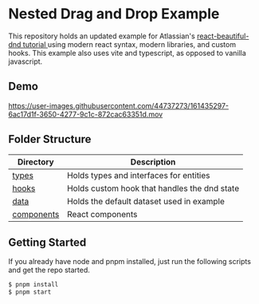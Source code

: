 # Nested Drag and Drop Example

This repository holds an updated example for Atlassian's [ react-beautiful-dnd tutorial ](https://egghead.io/courses/beautiful-and-accessible-drag-and-drop-with-react-beautiful-dnd)
using modern react syntax, modern libraries, and custom hooks. This example also uses vite and typescript, as 
opposed to vanilla javascript.

## Demo 

https://user-images.githubusercontent.com/44737273/161435297-6ac17d1f-3650-4277-9c1c-872cac63351d.mov

## Folder Structure

| Directory | Description |
|---|---|
| [types](https://github.com/DrPoppyseed/nested-dnd-example/tree/main/src/types) | Holds types and interfaces for entities |
| [hooks](https://github.com/DrPoppyseed/nested-dnd-example/tree/main/src/hooks) | Holds custom hook that handles the dnd state |
| [data](https://github.com/DrPoppyseed/nested-dnd-example/tree/main/src/data) | Holds the default dataset used in example |
| [components](https://github.com/DrPoppyseed/nested-dnd-example/tree/main/src/components) | React components |

## Getting Started

If you already have node and pnpm installed, just run the following scripts and get the repo started. 

```bash
$ pnpm install
$ pnpm start
```
